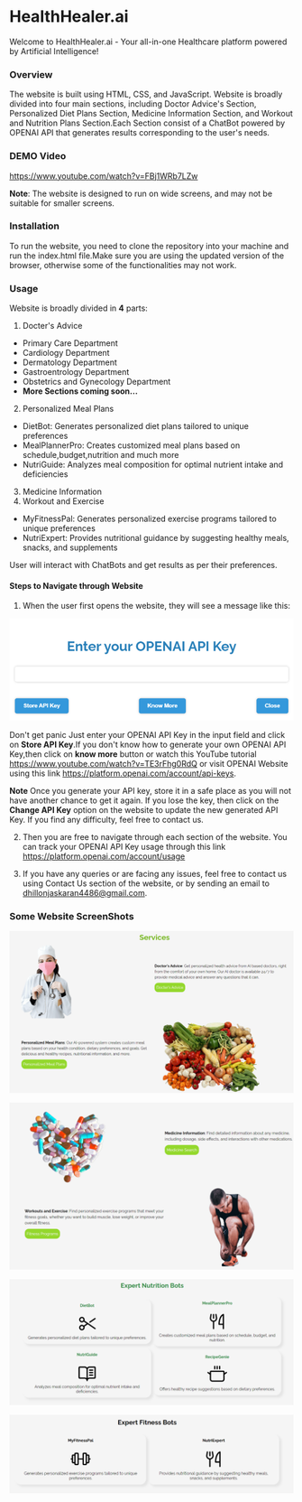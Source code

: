 # HealthHealer.ai
Welcome to HealthHealer.ai - Your all-in-one Healthcare platform powered by Artificial Intelligence!

### Overview
The website is built using HTML, CSS, and JavaScript. Website is broadly divided into four main sections, including Doctor Advice's Section, Personalized Diet Plans Section, Medicine Information Section, and Workout and Nutrition Plans Section.Each Section consist of a ChatBot powered by OPENAI API that generates results corresponding to the user's needs.

### DEMO Video
https://www.youtube.com/watch?v=FBj1WRb7LZw

**Note**: The website is designed to run on wide screens, and may not be suitable for smaller screens.

### Installation
To run the website, you need to clone the repository into your machine and run the index.html file.Make sure you are using the updated version of the browser, otherwise some of the functionalities may not work.

### Usage
Website is broadly divided in **4** parts:
1. Docter's Advice
* Primary Care Department
* Cardiology Department
* Dermatology Department
* Gastroentrology Department
* Obstetrics and Gynecology Department
* **More Sections coming soon...**
2. Personalized Meal Plans
* DietBot: Generates personalized diet plans tailored to unique preferences
* MealPlannerPro: Creates customized meal plans based on schedule,budget,nutrition and much more
* NutriGuide: Analyzes meal composition for optimal nutrient intake and deficiencies
3. Medicine Information
4. Workout and Exercise
* MyFitnessPal: Generates personalized exercise programs tailored to unique preferences
* NutriExpert: Provides nutritional guidance by suggesting healthy meals, snacks, and supplements

User will interact with ChatBots and get results as per their preferences.

#### Steps to Navigate through Website

1. When the user first opens the website, they will see a message like this:

![picture alt](./CSS/IMAGES/README/popupForAPIKey.png)

Don't get panic Just enter your OPENAI API Key in the input field and click on **Store API Key**.If you don't know how to generate your own OPENAI API Key,then click on **know more** button or watch this YouTube tutorial https://www.youtube.com/watch?v=TE3rFhg0RdQ or visit OPENAI Website using this link https://platform.openai.com/account/api-keys.

**Note** Once you generate your API key, store it in a safe place as you will not have another chance to get it again. If you lose the key, then click on the **Change API Key** option on the website to update the new generated API Key. If you find any difficulty, feel free to contact us.

2. Then you are free to navigate through each section of the website. You can track your OPENAI API Key usage through this link https://platform.openai.com/account/usage 

3. If you have any queries or are facing any issues, feel free to contact us using Contact Us section of the website, or by sending an email to dhillonjaskaran4486@gmail.com.

### Some Website ScreenShots

![ss1](./CSS/IMAGES/README/ss1.png)

![ss2](./CSS/IMAGES/README/ss2.png)

![ss3](./CSS/IMAGES/README/ss3.png)

![ss4](./CSS/IMAGES/README/ss4.png)

